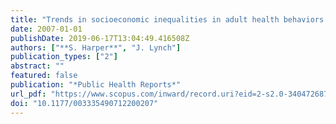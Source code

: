 ```yaml
---
title: "Trends in socioeconomic inequalities in adult health behaviors among U.S. States, 1990-2004"
date: 2007-01-01
publishDate: 2019-06-17T13:04:49.416508Z
authors: ["**S. Harper**", "J. Lynch"]
publication_types: ["2"]
abstract: ""
featured: false
publication: "*Public Health Reports*"
url_pdf: "https://www.scopus.com/inward/record.uri?eid=2-s2.0-34047268736&doi=10.1177%2f003335490712200207&partnerID=40&md5=3e65588ee2d24732259e8758a978babe"
doi: "10.1177/003335490712200207"
---
```


